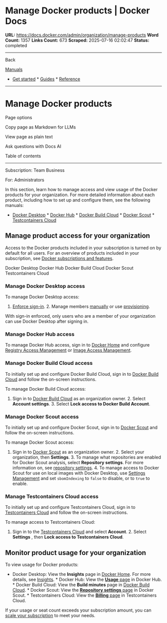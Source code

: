 # Manage Docker products | Docker Docs

**URL:** https://docs.docker.com/admin/organization/manage-products
**Word Count:** 1357
**Links Count:** 673
**Scraped:** 2025-07-16 02:02:47
**Status:** completed

---

Back

[Manuals](https://docs.docker.com/manuals/)

  * [Get started](https://docs.docker.com/get-started/)   * [Guides](https://docs.docker.com/guides/)   * [Reference](https://docs.docker.com/reference/)

* * *

# Manage Docker products

Page options

Copy page as Markdown for LLMs

View page as plain text

Ask questions with Docs AI

Table of contents

* * *

Subscription: Team Business

For: Administrators

In this section, learn how to manage access and view usage of the Docker products for your organization. For more detailed information about each product, including how to set up and configure them, see the following manuals:

  * [Docker Desktop](https://docs.docker.com/desktop/)   * [Docker Hub](https://docs.docker.com/docker-hub/)   * [Docker Build Cloud](https://docs.docker.com/build-cloud/)   * [Docker Scout](https://docs.docker.com/scout/)   * [Testcontainers Cloud](https://testcontainers.com/cloud/docs/#getting-started)

## Manage product access for your organization

Access to the Docker products included in your subscription is turned on by default for all users. For an overview of products included in your subscription, see [Docker subscriptions and features](https://docs.docker.com/subscription/details/).

Docker Desktop  Docker Hub  Docker Build Cloud  Docker Scout  Testcontainers Cloud

### Manage Docker Desktop access

To manage Docker Desktop access:

  1. [Enforce sign-in](https://docs.docker.com/enterprise/security/enforce-sign-in/).   2. Manage members [manually](https://docs.docker.com/admin/organization/members/) or use [provisioning](https://docs.docker.com/enterprise/security/provisioning/).

With sign-in enforced, only users who are a member of your organization can use Docker Desktop after signing in.

### Manage Docker Hub access

To manage Docker Hub access, sign in to [Docker Home](https://app.docker.com/) and configure [Registry Access Management](https://docs.docker.com/enterprise/security/hardened-desktop/registry-access-management/) or [Image Access Management](https://docs.docker.com/enterprise/security/hardened-desktop/image-access-management/).

### Manage Docker Build Cloud access

To initially set up and configure Docker Build Cloud, sign in to [Docker Build Cloud](https://app.docker.com/build) and follow the on-screen instructions.

To manage Docker Build Cloud access:

  1. Sign in to [Docker Build Cloud](http://app.docker.com/build) as an organization owner.   2. Select **Account settings**.   3. Select **Lock access to Docker Build Account**.

### Manage Docker Scout access

To initially set up and configure Docker Scout, sign in to [Docker Scout](https://scout.docker.com/) and follow the on-screen instructions.

To manage Docker Scout access:

  1. Sign in to [Docker Scout](https://scout.docker.com/) as an organization owner.   2. Select your organization, then **Settings**.   3. To manage what repositories are enabled for Docker Scout analysis, select **Repository settings**. For more information on, see [repository settings](https://docs.docker.com/scout/explore/dashboard/#repository-settings).   4. To manage access to Docker Scout for use on local images with Docker Desktop, use [Settings Management](https://docs.docker.com/enterprise/security/hardened-desktop/settings-management/) and set `sbomIndexing` to `false` to disable, or to `true` to enable.

### Manage Testcontainers Cloud access

To initially set up and configure Testcontainers Cloud, sign in to [Testcontainers Cloud](https://app.testcontainers.cloud/) and follow the on-screen instructions.

To manage access to Testcontainers Cloud:

  1. Sign in to the [Testcontainers Cloud](https://app.testcontainers.cloud/) and select **Account**.   2. Select **Settings** , then **Lock access to Testcontainers Cloud**.

## Monitor product usage for your organization

To view usage for Docker products:

  * Docker Desktop: View the **Insights** page in [Docker Home](https://app.docker.com/). For more details, see [Insights](https://docs.docker.com/admin/organization/insights/).   * Docker Hub: View the [**Usage** page](https://hub.docker.com/usage) in Docker Hub.   * Docker Build Cloud: View the **Build minutes** page in [Docker Build Cloud](http://app.docker.com/build).   * Docker Scout: View the [**Repository settings** page](https://scout.docker.com/settings/repos) in Docker Scout.   * Testcontainers Cloud: View the [**Billing** page](https://app.testcontainers.cloud/dashboard/billing) in Testcontainers Cloud.

If your usage or seat count exceeds your subscription amount, you can [scale your subscription](https://docs.docker.com/subscription/scale/) to meet your needs.